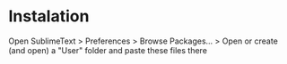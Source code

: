# Instalation

Open SublimeText > Preferences > Browse Packages... > Open or create (and open) a "User" folder and paste these files there